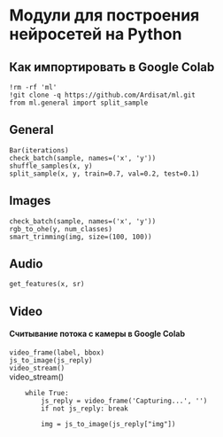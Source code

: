 # Модули для построения нейросетей на Python 


## Как импортировать в Google Colab

    !rm -rf 'ml'   
    !git clone -q https://github.com/Ardisat/ml.git   
    from ml.general import split_sample   


## General

`Bar(iterations)`   
`check_batch(sample, names=('x', 'y'))`   
`shuffle_samples(x, y)`   
`split_sample(x, y, train=0.7, val=0.2, test=0.1)`   


## Images

`check_batch(sample, names=('x', 'y'))`   
`rgb_to_ohe(y, num_classes)`   
`smart_trimming(img, size=(100, 100))`   


## Audio

`get_features(x, sr)`   


## Video

#### Считывание потока с камеры в Google Colab
`video_frame(label, bbox)`   
`js_to_image(js_reply)`   
`video_stream()`   
    video_stream()

        while True:
            js_reply = video_frame('Capturing...', '')
            if not js_reply: break

            img = js_to_image(js_reply["img"])